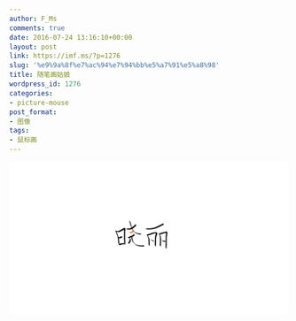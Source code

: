 ```yaml
---
author: F_Ms
comments: true
date: 2016-07-24 13:16:10+00:00
layout: post
link: https://imf.ms/?p=1276
slug: '%e9%9a%8f%e7%ac%94%e7%94%bb%e5%a7%91%e5%a8%98'
title: 随笔画姑娘
wordpress_id: 1276
categories:
- picture-mouse
post_format:
- 图像
tags:
- 鼠标画
---
```


![20160722_晓丽.To.C_Xl](/img/post/wp/2016/07/20160722_晓丽.To_.C_Xl.png)
